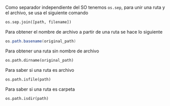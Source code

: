 Como separador independiente del SO tenemos `os.sep`, para unir una ruta y el archivo, se usa el siguiente comando 

```python
os.sep.join([path, filename])
```

Para obtener el nombre de archivo a partir de una ruta se hace lo siguiente 

```cs 
os.path.basename(original_path)
``` 

Para obtener una ruta sin nombre de archivo 
```python
os.path.dirname(original_path)
```

Para saber si una ruta es archivo

```python 
os.path.isfile(path)
``` 

Para saber si una ruta es carpeta

```python 
os.path.isdir(path)
``` 